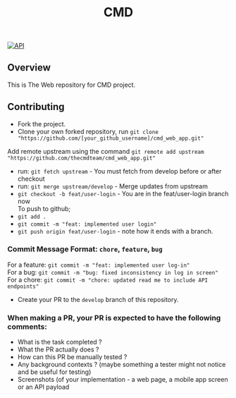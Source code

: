 <h1 align="center">CMD</h1></br>
<p align="center">
   
  <a href="https://android-arsenal.com/api?level=21"><img alt="API" src="https://img.shields.io/badge/API-21%2B-brightgreen.svg?style=flat"/></a>
</p>

## Overview
This is The Web repository for CMD project.

## Contributing
- Fork the project.
- Clone your own forked repository, run `git clone "https://github.com/[your_github_username]/cmd_web_app.git"`

Add remote upstream using the command `git remote add upstream "https://github.com/thecmdteam/cmd_web_app.git"`

- run: `git fetch upstream` - You must fetch from develop before or after checkout<br/>
- run: `git merge upstream/develop` - Merge updates from upstream<br/>
- `git checkout -b feat/user-login` - You are in the feat/user-login branch now<br/>
To push to github;<br/>
- `git add .`<br/>
- `git commit -m "feat: implemented user login"`<br/>
- `git push origin feat/user-login` - note how it ends with a branch. <br/>

### Commit Message Format: `chore`, `feature`, `bug`
For a feature: `git commit -m "feat: implemented user log-in"`<br/>
For a bug: `git commit -m "bug: fixed inconsistency in log in screen"`<br/>
For a chore: `git commit -m "chore: updated read me to include API endpoints"`<br/>

- Create your PR to the `develop` branch of this repository.
### When making a PR, your PR is expected to have the following comments:<br/>
- What is the task completed ?<br/>
- What the PR actually does  ?<br/>
- How can this PR be manually tested ?<br/>
- Any background contexts ? (maybe something a tester might not notice and be useful for testing)
- Screenshots (of your implementation - a web page, a mobile app screen or an API payload